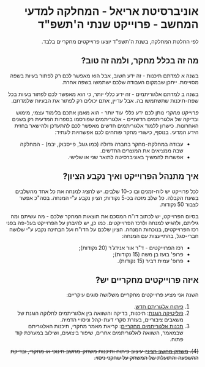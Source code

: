 <div dir='rtl'>

# אוניברסיטת אריאל - המחלקה למדעי המחשב - פרוייקט שנתי ה'תשפ"ד

לפי החלטת המחלקה, בשנת ה'תשפ"ד יוצעו פרוייקטים מחקריים בלבד.

## מה זה בכלל מחקר, ולמה זה טוב?

בשנה א למדתם תיכנות - זה ידע חשוב, אבל הוא מאפשר לכם 
רק לפתור בעיות בשפה מסויימת. ייתכן שבמקום העבודה שלכם ישתמשו בשפה אחרת.

בשנה ב למדתם אלגוריתמים - זה ידע כללי יותר, כי הוא מאפשר לכם לפתור בעיות
בכל שפת-תיכנות שתשתמשו בה.
אבל עדיין, אתם יכולים רק לפתור את הבעיות שלמדתם.

*פרוייקט מחקרי* נותן לכם ידע כללי עוד יותר - 
הוא מאמן אתכם בלימוד עצמי, מימוש ובדיקה של אלגוריתמים חדשניים - 
אלגוריתמים שפורסמו בספרות המדעית רק בשנים האחרונות.
כישרון ללמוד אלגוריתמים חדשים מאפשר לכם להתעדכן ולהישאר בחזית הידע המדעי.
בנוסף, כישורי מחקר פותחים לכם אפשרויות לעתיד:

* עבודה במחלקת-מחקר בחברה גדולה (כמו גוגל, פייסבוק, יבמ) - המחלקה שבה ממציאים את המוצרים החדשים.
* אפשרות להמשיך באוניברסיטה לתואר שני או שלישי.

## איך מתנהל הפרוייקט ואיך נקבע הציון?

לכל פרוייקט יש לוח-זמנים ובו כ-10 שלבים. יש להציג למנחה את כל אחד מהשלבים בשעת הקבלה. כל שלב מזכה בכ-5 נקודות;
הציון נקבע ע"י המנחה. בסה"כ אפשר לצבור 50 נקודות.

בסיום הפרוייקט, יש לכתוב דו"ח המסכם את תוצאות המחקר שלכם - מה עשיתם ומה גיליתם, ולהגיש למנחה ולרכז הפרוייקטים.
כמו כן, יש להיבחן על הפרוייקט בעל-פה בפני רכז הפרוייקטים, בנוכחות המנחה.
הציון שלכם על הדו"ח ועל הבחינה נקבע ע"י שלושה חברי-סגל, בהתייעצות עם המנחה:

* רכז הפרוייקטים - ד"ר אור אנידג'ר (20 נקודות);
* פרופ' בועז בן משה (15 נקודות);
* פרופ' עמית דביר (15 נקודות).


## איזה פרוייקטים מחקריים יש?

השנה אני מציע פרוייקטים מחקריים משלושה סוגים עיקריים:

1. [פיתוח אלגוריתם חדש](research/README.md).
2. [פוליטיקה הוגנת](experiments/README.md): תיכנות, בדיקה והשוואה בין אלגוריתמים לחלוקה הוגנת של משאבים ציבוריים, בעזרת סקרי דעת-קהל וניסויי הדמיה.
3. [תכנות אלגוריתמים מחקריים](opensource/README.md): קריאת מאמר מחקרי, תיכנות האלגוריתם שבמאמר, השוואה לאלגוריתמים אחרים, שיפור ביצועים, ושילוב במערכת קוד פתוח.

~~(4). [משחק מחשב רציני](games/README.md): עיצוב פיתוח ותיכנות משחק-מחשב חינוכי או מחקרי, ובדיקת ההשפעה והתועלת של המשחק על שחקני ניסוי.~~

</div>